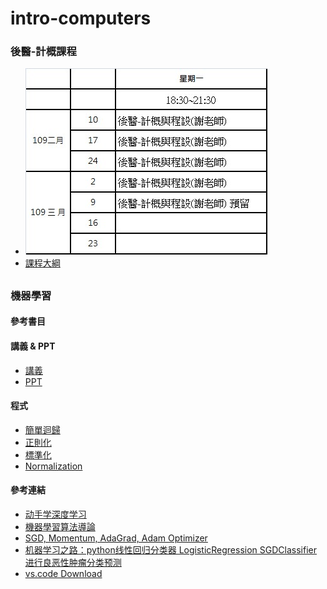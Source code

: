 # intro-computers
### 後醫-計概課程
* ![時程](images/timetable.jpg)
* [課程大綱](https://github.com/jumbokh/intro-computers/blob/master/refers/%E5%BE%8C%E9%86%AB-%E8%A8%88%E6%A6%82%E8%AA%B2%E7%A8%8B%E5%AE%89%E6%8E%92%E5%A4%A7%E7%B6%B1.pdf)
##
### 機器學習
#### 參考書目
#### 講義 & PPT
* [講義](https://github.com/jumbokh/intro-computers/blob/master/%E8%AC%9B%E7%BE%A9.pdf)
* [PPT]()
#### 程式
* [簡單迴歸](https://nbviewer.jupyter.org/github/jumbokh/intro-computers/blob/master/src/simple_regression.ipynb)
* [正則化](https://nbviewer.jupyter.org/github/jumbokh/intro-computers/blob/master/src/%E6%AD%A3%E5%89%87%E5%8C%96.ipynb)
* [標準化]()
* [Normalization]()
#### 參考連結
* [动手学深度学习](https://1024.com/a/279/%E4%B8%80%E6%9C%AC%E6%B7%B1%E5%BA%A6%E5%AD%A6%E4%B9%A0%E7%9A%84%E5%A5%BD%E4%B9%A6dive-into-deep-learning-%E4%B8%AD%E8%8B%B1%E6%96%87)
* [機器學習算法導論](https://lib-nuanxin.wqxuetang.com/#/Book/3208845)
* [SGD, Momentum, AdaGrad, Adam Optimizer](https://mc.ai/%E6%A9%9F%E5%99%A8%E5%AD%B8%E7%BF%92ml-notesgd-momentum-adagrad-adam-optimizer-2/)
* [机器学习之路：python线性回归分类器 LogisticRegression SGDClassifier 进行良恶性肿瘤分类预测](https://www.cnblogs.com/Lin-Yi/p/8970510.html)
* [vs.code Download](https://code.visualstudio.com/)
